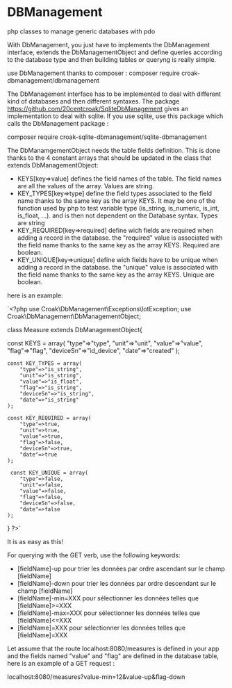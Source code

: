 # DBManagement
php classes to manage generic databases with pdo

With DbManagement, you just have to implements the DbManagement interface, extends the DbManagementObject and define queries according to the database type and then building tables or queryng is really simple.

use DbManagement thanks to composer : composer require croak-dbmanagement/dbmanagement

The DbManagement interface has to be implemented to deal with different kind of databases and then different syntaxes. The package https://github.com/20centcroak/SqliteDbManagement gives an implementation to deal with sqlite. If you use sqlite, use this package which calls the DbManagement package :

composer require croak-sqlite-dbmanagement/sqlite-dbmanagement

The DbManamgementObject needs the table fields definition. This is done thanks to the 4 constant arrays that should be updated in the class that extends DbManagementObject:

 - KEYS[key=>value] defines the field names of the table. The field names are all the values of the array. Values are string.
 - KEY_TYPES[key=>type] define the field types associated to the field name thanks to the same key as the array KEYS. It may be one of the function used by php to test variable type (is_string, is_numeric, is_int, is_float, ...). and is then not dependent on the Database syntax. Types are string
 - KEY_REQUIRED[key=>required] define wich fields are required when adding a record in the database. the "required" value is associated with the field name thanks to the same key as the array KEYS. Required are boolean.
 - KEY_UNIQUE[key=>unique] define wich fields have to be unique when adding a record in the database. the "unique" value is associated with the field name thanks to the same key as the array KEYS. Unique are boolean.
 
 here is an example:
 
`<?php
use Croak\DbManagement\Exceptions\IotException;
use Croak\DbManagement\DbManagementObject;

class Measure extends DbManagementObject{

   const KEYS = array(
        "type"=>"type",
        "unit"=>"unit",
        "value"=>"value",
        "flag"=>"flag",
        "deviceSn"=>"id_device",
        "date"=>"created"
    );

    const KEY_TYPES = array(
        "type"=>"is_string",
        "unit"=>"is_string",
        "value"=>"is_float",
        "flag"=>"is_string",
        "deviceSn"=>"is_string",
        "date"=>"is_string"
    );

    const KEY_REQUIRED = array(
        "type"=>true,
        "unit"=>true,
        "value"=>true,
        "flag"=>false,
        "deviceSn"=>true,
        "date"=>true
    );

     const KEY_UNIQUE = array(
        "type"=>false,
        "unit"=>false,
        "value"=>false,
        "flag"=>false,
        "deviceSn"=>false,
        "date"=>false
    );
}
?>`

It is as easy as this!

For querying with the GET verb, use the following keywords:
 - [fieldName]-up pour trier les données par ordre ascendant sur le champ [fieldName]
 - [fieldName]-down pour trier les données par ordre descendant sur le champ [fieldName]
 - [fieldName]-min=XXX pour sélectionner les données telles que [fieldName]>=XXX
 - [fieldName]-max=XXX pour sélectionner les données telles que [fieldName]<=XXX
 - [fieldName]=XXX pour sélectionner les données telles que [fieldName]=XXX
 
 Let assume that the route localhost:8080/measures is defined in your app and the fields named "value" and "flag" are defined in the database table, here is an example of a GET request : 
 
localhost:8080/measures?value-min=12&value-up&flag-down
